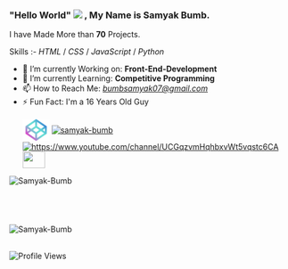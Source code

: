 <!-- Created/Designed By Samyak Bumb -->
### "Hello World" <img src="https://media.giphy.com/media/hvRJCLFzcasrR4ia7z/giphy.gif" width="40px"> , **My Name is Samyak Bumb**.
I have Made More than **70** Projects.

Skills :- *HTML* / *CSS* / *JavaScript* / *Python*
- 🔭 I’m currently Working on: **Front-End-Development**
- 🌱 I’m currently Learning: **Competitive Programming**
- 📫 How to Reach Me: *bumbsamyak07@gmail.com*
- ⚡ Fun Fact: I'm a 16 Years Old Guy
   <br><br>
<a href="https://codepen.io/samyakbumb"><img align="center" src="CodePen/codepen.png" alt="Samyak Bumb" height="39" width="48"></a> <a href="https://github.com/samyak-bumb" target="_blank"><img align="center" src="https://seeklogo.com/upload/github-logo-8D3F411A88-seeklogo.com.png" alt="samyak-bumb" height="40" width="40"></a> <a href="https://www.youtube.com/channel/UCGqzvmHqhbxvWt5vqstc6CA" target="_blank"><img align="center" src="https://seeklogo.com/images/Y/youtube-2017-icon-logo-D1FE045118-seeklogo.com.png" alt="https://www.youtube.com/channel/UCGqzvmHqhbxvWt5vqstc6CA" height="30" width="40"></a> <a href="mailto: bumbsamyak07@gmai.com"><img align="center" src="https://seeklogo.com/images/G/gmail-new-2020-logo-32DBE11BB4-seeklogo.com.png" height="30" width="40"></a>
 <td style="border: none !important;"><span><img align="left" src="https://github-readme-stats.vercel.app/api/top-langs?username=Samyak-Bumb&count_private=true&show_icons=true&locale=en&layout=compact&theme=radical" alt="Samyak-Bumb"></span></td>
<br><br><br><br><br>


 <td style="border: none !important;"><span><img align="center" src="https://github-readme-stats.vercel.app/api?username=Samyak-Bumb&show_icons=true&locale=en&theme=radical" alt="Samyak-Bumb"></span></td>
<br><br>

   ![Profile Views](https://gpvc.arturio.dev/Samyak-Bumb)
